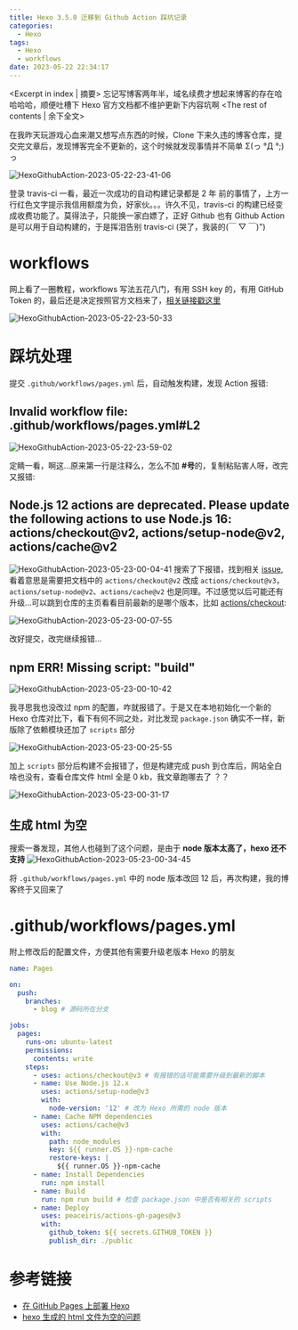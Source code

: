 ```yaml
---
title: Hexo 3.5.0 迁移到 Github Action 踩坑记录
categories:
  - Hexo
tags:
  - Hexo
  - workflows
date: 2023-05-22 22:34:17
---
```


<Excerpt in index | 摘要>
忘记写博客两年半，域名续费才想起来博客的存在哈哈哈哈，顺便吐槽下 Hexo 官方文档都不维护更新下内容坑啊 <!-- more -->
<The rest of contents | 余下全文>

在我昨天玩游戏心血来潮又想写点东西的时候，Clone 下来久违的博客仓库，提交完文章后，发现博客完全不更新的，这个时候就发现事情并不简单 Σ(っ °Д °;)っ

![HexoGithubAction-2023-05-22-23-41-06](https://cdn.jsdelivr.net/gh/Longxr/PicStored/blog/HexoGithubAction-2023-05-22-23-41-06.png)

登录 travis-ci 一看，最近一次成功的自动构建记录都是 2 年 前的事情了，上方一行红色文字提示我信用额度为负，好家伙。。。许久不见，travis-ci 的构建已经变成收费功能了。莫得法子，只能换一家白嫖了，正好 Github 也有 Github Action 是可以用于自动构建的，于是挥泪告别 travis-ci (哭了，我装的(￣ ▽ ￣)")

# workflows

网上看了一圈教程，workflows 写法五花八门，有用 SSH key 的，有用 GitHub Token 的，最后还是决定按照官方文档来了，[相关链接戳这里](https://hexo.io/zh-cn/docs/github-pages)

![HexoGithubAction-2023-05-22-23-50-33](https://cdn.jsdelivr.net/gh/Longxr/PicStored/blog/HexoGithubAction-2023-05-22-23-50-33.png)

# 踩坑处理

提交 `.github/workflows/pages.yml` 后，自动触发构建，发现 Action 报错:

## Invalid workflow file: .github/workflows/pages.yml#L2

![HexoGithubAction-2023-05-22-23-59-02](https://cdn.jsdelivr.net/gh/Longxr/PicStored/blog/HexoGithubAction-2023-05-22-23-59-02.png)

定睛一看，啊这...原来第一行是注释么，怎么不加 **#号**的，复制粘贴害人呀，改完又报错:

## Node.js 12 actions are deprecated. Please update the following actions to use Node.js 16: actions/checkout@v2, actions/setup-node@v2, actions/cache@v2

![HexoGithubAction-2023-05-23-00-04-41](https://cdn.jsdelivr.net/gh/Longxr/PicStored/blog/HexoGithubAction-2023-05-23-00-04-41.png)
搜索了下报错，找到相关 [issue](https://github.com/actions/checkout/issues/1047), 看着意思是需要把文档中的 `actions/checkout@v2` 改成 `actions/checkout@v3`，`actions/setup-node@v2`、`actions/cache@v2` 也是同理。不过感觉以后可能还有升级...可以跳到仓库的主页看看目前最新的是哪个版本，比如 [actions/checkout](https://github.com/actions/checkout):

![HexoGithubAction-2023-05-23-00-07-55](https://cdn.jsdelivr.net/gh/Longxr/PicStored/blog/HexoGithubAction-2023-05-23-00-07-55.png)

改好提交，改完继续报错...

## npm ERR! Missing script: "build"

![HexoGithubAction-2023-05-23-00-10-42](https://cdn.jsdelivr.net/gh/Longxr/PicStored/blog/HexoGithubAction-2023-05-23-00-10-42.png)

我寻思我也没改过 npm 的配置，咋就报错了。于是又在本地初始化一个新的 Hexo 仓库对比下，看下有何不同之处，对比发现 `package.json` 确实不一样，新版除了依赖模块还加了 `scripts` 部分

![HexoGithubAction-2023-05-23-00-25-55](https://cdn.jsdelivr.net/gh/Longxr/PicStored/blog/HexoGithubAction-2023-05-23-00-25-55.png)

加上 `scripts` 部分后构建不会报错了，但是构建完成 push 到仓库后，网站全白啥也没有，查看仓库文件 html 全是 0 kb，我文章跑哪去了 ？？

![HexoGithubAction-2023-05-23-00-31-17](https://cdn.jsdelivr.net/gh/Longxr/PicStored/blog/HexoGithubAction-2023-05-23-00-31-17.png)

## 生成 html 为空

搜索一番发现，其他人也碰到了这个问题，是由于 **node 版本太高了，hexo 还不支持**
![HexoGithubAction-2023-05-23-00-34-45](https://cdn.jsdelivr.net/gh/Longxr/PicStored/blog/HexoGithubAction-2023-05-23-00-34-45.png)

将 `.github/workflows/pages.yml` 中的 node 版本改回 12 后，再次构建，我的博客终于又回来了

# .github/workflows/pages.yml

附上修改后的配置文件，方便其他有需要升级老版本 Hexo 的朋友

```yml
name: Pages

on:
  push:
    branches:
      - blog # 源码所在分支

jobs:
  pages:
    runs-on: ubuntu-latest
    permissions:
      contents: write
    steps:
      - uses: actions/checkout@v3 # 有报错的话可能需要升级到最新的脚本
      - name: Use Node.js 12.x
        uses: actions/setup-node@v3
        with:
          node-version: '12' # 改为 Hexo 所需的 node 版本
      - name: Cache NPM dependencies
        uses: actions/cache@v3
        with:
          path: node_modules
          key: ${{ runner.OS }}-npm-cache
          restore-keys: |
            ${{ runner.OS }}-npm-cache
      - name: Install Dependencies
        run: npm install
      - name: Build
        run: npm run build # 检查 package.json 中是否有相关的 scripts
      - name: Deploy
        uses: peaceiris/actions-gh-pages@v3
        with:
          github_token: ${{ secrets.GITHUB_TOKEN }}
          publish_dir: ./public
```

# 参考链接

- [在 GitHub Pages 上部署 Hexo](https://hexo.io/zh-cn/docs/github-pages)
- [hexo 生成的 html 文件为空的问题](https://alanlee.fun/2021/02/28/hexo-empty-html/)
